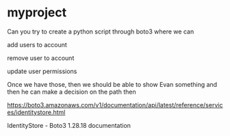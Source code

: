# myproject


Can you try to create a python script through boto3 where we can

 

add users to account

remove user to account

update user permissions



Once we have those, then we should be able to show Evan something and then he can make a decision on the path then



https://boto3.amazonaws.com/v1/documentation/api/latest/reference/services/identitystore.html

IdentityStore - Boto3 1.28.18 documentation

